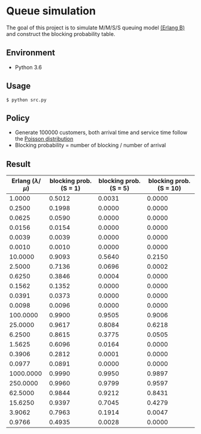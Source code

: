 # Queue simulation

The goal of this project is to simulate M/M/S/S queuing model [(Erlang B)](https://en.wikipedia.org/wiki/Erlang_(unit)#Erlang_B_formula) and construct the blocking probability table. 



## Environment

- Python 3.6



## Usage

```
$ python src.py
```



## Policy

- Generate 100000 customers, both arrival time and service time follow the [Poisson distribution](https://en.wikipedia.org/wiki/Poisson_distribution)
- Blocking probability = number of blocking / number of arrival



## Result

| Erlang ($\lambda / \mu$) | blocking prob. (S = 1) | blocking prob. (S = 5) | blocking prob. (S = 10) |
| ------------------------ | ---------------------- | ---------------------- | ----------------------- |
| 1.0000                   | 0.5012                 | 0.0031                 | 0.0000                  |
| 0.2500                   | 0.1998                 | 0.0000                 | 0.0000                  |
| 0.0625                   | 0.0590                 | 0.0000                 | 0.0000                  |
| 0.0156                   | 0.0154                 | 0.0000                 | 0.0000                  |
| 0.0039                   | 0.0039                 | 0.0000                 | 0.0000                  |
| 0.0010                   | 0.0010                 | 0.0000                 | 0.0000                  |
| 10.0000                  | 0.9093                 | 0.5640                 | 0.2150                  |
| 2.5000                   | 0.7136                 | 0.0696                 | 0.0002                  |
| 0.6250                   | 0.3846                 | 0.0004                 | 0.0000                  |
| 0.1562                   | 0.1352                 | 0.0000                 | 0.0000                  |
| 0.0391                   | 0.0373                 | 0.0000                 | 0.0000                  |
| 0.0098                   | 0.0096                 | 0.0000                 | 0.0000                  |
| 100.0000                 | 0.9900                 | 0.9505                 | 0.9006                  |
| 25.0000                  | 0.9617                 | 0.8084                 | 0.6218                  |
| 6.2500                   | 0.8615                 | 0.3775                 | 0.0505                  |
| 1.5625                   | 0.6096                 | 0.0164                 | 0.0000                  |
| 0.3906                   | 0.2812                 | 0.0001                 | 0.0000                  |
| 0.0977                   | 0.0891                 | 0.0000                 | 0.0000                  |
| 1000.0000                | 0.9990                 | 0.9950                 | 0.9897                  |
| 250.0000                 | 0.9960                 | 0.9799                 | 0.9597                  |
| 62.5000                  | 0.9844                 | 0.9212                 | 0.8431                  |
| 15.6250                  | 0.9397                 | 0.7045                 | 0.4279                  |
| 3.9062                   | 0.7963                 | 0.1914                 | 0.0047                  |
| 0.9766                   | 0.4935                 | 0.0028                 | 0.0000                  |

